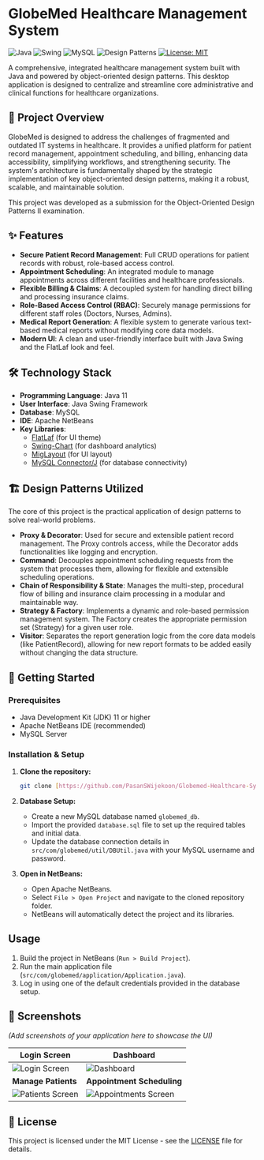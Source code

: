 # GlobeMed Healthcare Management System

![Java](https://img.shields.io/badge/Java-11-blue)
![Swing](https://img.shields.io/badge/UI-Java%20Swing-orange)
![MySQL](https://img.shields.io/badge/Database-MySQL-blue)
![Design Patterns](https://img.shields.io/badge/Architecture-Design%20Patterns-brightgreen)
[![License: MIT](https://img.shields.io/badge/License-MIT-yellow.svg)](LICENSE)

A comprehensive, integrated healthcare management system built with Java and powered by object-oriented design patterns. This desktop application is designed to centralize and streamline core administrative and clinical functions for healthcare organizations.

## 📜 Project Overview

GlobeMed is designed to address the challenges of fragmented and outdated IT systems in healthcare. It provides a unified platform for patient record management, appointment scheduling, and billing, enhancing data accessibility, simplifying workflows, and strengthening security. The system's architecture is fundamentally shaped by the strategic implementation of key object-oriented design patterns, making it a robust, scalable, and maintainable solution.

This project was developed as a submission for the Object-Oriented Design Patterns II examination.

## ✨ Features

* **Secure Patient Record Management**: Full CRUD operations for patient records with robust, role-based access control.
* **Appointment Scheduling**: An integrated module to manage appointments across different facilities and healthcare professionals.
* **Flexible Billing & Claims**: A decoupled system for handling direct billing and processing insurance claims.
* **Role-Based Access Control (RBAC)**: Securely manage permissions for different staff roles (Doctors, Nurses, Admins).
* **Medical Report Generation**: A flexible system to generate various text-based medical reports without modifying core data models.
* **Modern UI**: A clean and user-friendly interface built with Java Swing and the FlatLaf look and feel.

## 🛠️ Technology Stack

* **Programming Language**: Java 11
* **User Interface**: Java Swing Framework
* **Database**: MySQL
* **IDE**: Apache NetBeans
* **Key Libraries**:
    * [FlatLaf](https://www.formdev.com/flatlaf/) (for UI theme) 
    * [Swing-Chart](https://github.com/HanSolo/charts) (for dashboard analytics)
    * [MigLayout](http://www.miglayout.com/) (for UI layout)
    * [MySQL Connector/J](https://dev.mysql.com/downloads/connector/j/) (for database connectivity) 

## 🏗️ Design Patterns Utilized

The core of this project is the practical application of design patterns to solve real-world problems.

* **Proxy & Decorator**: Used for secure and extensible patient record management. The Proxy controls access, while the Decorator adds functionalities like logging and encryption. 
* **Command**: Decouples appointment scheduling requests from the system that processes them, allowing for flexible and extensible scheduling operations. 
* **Chain of Responsibility & State**: Manages the multi-step, procedural flow of billing and insurance claim processing in a modular and maintainable way. 
* **Strategy & Factory**: Implements a dynamic and role-based permission management system. The Factory creates the appropriate permission set (Strategy) for a given user role. 
* **Visitor**: Separates the report generation logic from the core data models (like PatientRecord), allowing for new report formats to be added easily without changing the data structure.

## 🚀 Getting Started

### Prerequisites

* Java Development Kit (JDK) 11 or higher
* Apache NetBeans IDE (recommended)
* MySQL Server

### Installation & Setup

1.  **Clone the repository:**
    ```sh
    git clone [https://github.com/PasanSWijekoon/Globemed-Healthcare-System.git](https://github.com/PasanSWijekoon/Globemed-Healthcare-System.git)
    ```
2.  **Database Setup:**
    * Create a new MySQL database named `globemed_db`.
    * Import the provided `database.sql` file to set up the required tables and initial data.
    * Update the database connection details in `src/com/globemed/util/DBUtil.java` with your MySQL username and password.

3.  **Open in NetBeans:**
    * Open Apache NetBeans.
    * Select `File > Open Project` and navigate to the cloned repository folder.
    * NetBeans will automatically detect the project and its libraries.

## Usage

1.  Build the project in NetBeans (`Run > Build Project`).
2.  Run the main application file (`src/com/globemed/application/Application.java`).
3.  Log in using one of the default credentials provided in the database setup.

## 📸 Screenshots

*(Add screenshots of your application here to showcase the UI)*

| Login Screen                               | Dashboard                                  |
| ------------------------------------------ | ------------------------------------------ |
| ![Login Screen](link-to-your-screenshot)   | ![Dashboard](link-to-your-screenshot)      |
| **Manage Patients** | **Appointment Scheduling** |
| ![Patients Screen](link-to-your-screenshot)| ![Appointments Screen](link-to-your-screenshot) |

## 📄 License

This project is licensed under the MIT License - see the [LICENSE](LICENSE) file for details.
